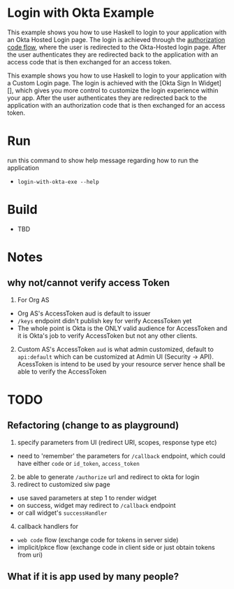 # Login with Okta Example

This example shows you how to use Haskell to login to your application with an Okta Hosted Login page.  The login is achieved through the [authorization code flow](https://developer.okta.com/authentication-guide/implementing-authentication/auth-code), where the user is redirected to the Okta-Hosted login page.  After the user authenticates they are redirected back to the application with an access code that is then exchanged for an access token.

This example shows you how to use Haskell to login to your application with a Custom Login page.  The login is achieved with the [Okta Sign In Widget][], which gives you more control to customize the login experience within your app.  After the user authenticates they are redirected back to the application with an authorization code that is then exchanged for an access token.

# Run

run this command to show help message regarding how to run the application

- `login-with-okta-exe --help`

# Build

- TBD

# Notes

## why not/cannot verify access Token

1. For Org AS

- Org AS's AccessToken aud is default to issuer
- `/keys` endpoint didn't publish key for verify AccessToken yet
- The whole point is Okta is the ONLY valid audience for AccessToken and it is Okta's job to verify AccessToken but not any other clients.

2. Custom AS's AccessToken `aud` is what admin customized, default to `api:default` which can be customized at Admin UI (Security -> API).
   AcessToken is intend to be used by your resource server hence shall be able to verify the AccessToken

# TODO

## Refactoring (change to as playground)

1. specify parameters from UI (redirect URI, scopes, response type etc)
  - need to 'remember' the parameters for `/callback` endpoint,
    which could have either `code` or `id_token`, `access_token`
2. be able to generate `/authorize` url and redirect to okta for login
3. redirect to customized siw page
  - use saved parameters at step 1 to render widget
  - on success, widget may redirect to `/callback` endpoint
  - or call widget's `successHandler`
4. callback handlers for 
  - `web code` flow (exchange code for tokens in server side)
  - implicit/pkce flow (exchange code in client side or just obtain tokens from uri)

## What if it is app used by many people?
